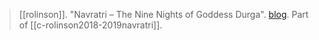 > [[rolinson]]. "Navratri – The Nine Nights of Goddess Durga". [blog](https://aryaakasha.com/2018/10/10/navratri-the-nine-nights-of-goddess-durga/). Part of [[c-rolinson2018-2019navratri]].